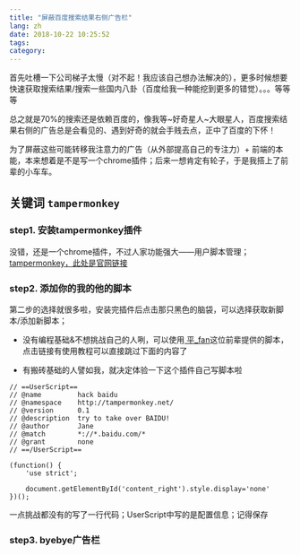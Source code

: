 ```yaml
---
title: "屏蔽百度搜索结果右侧广告栏"
lang: zh
date: 2018-10-22 10:25:52
tags:
category:
---
```


首先吐槽一下公司梯子太慢（对不起！我应该自己想办法解决的），更多时候想要快速获取搜索结果/搜索一些国内八卦（百度给我一种能挖到更多的错觉）。。。等等等

总之就是70%的搜索还是依赖百度的，像我等~好奇星人~大眼星人，百度搜索结果右侧的广告总是会看见的、遇到好奇的就会手贱去点，正中了百度的下怀！

为了屏蔽这些可能转移我注意力的广告（从外部提高自己的专注力）+ 前端的本能，本来想着是不是写一个chrome插件；后来一想肯定有轮子，于是我搭上了前辈的小车车。

## 关键词 `tampermonkey`

### step1. 安装tampermonkey插件

没错，还是一个chrome插件，不过人家功能强大——用户脚本管理；[tampermonkey，此处是官网链接](https://tampermonkey.net/)

### step2. 添加你的我的他的脚本

第二步的选择就很多啦，安装完插件后点击那只黑色的脑袋，可以选择获取新脚本/添加新脚本；

* 没有编程基础&不想挑战自己的人咧，可以使用[
平_fan](https://blog.csdn.net/pyufftj/article/details/73479898)这位前辈提供的脚本，点击链接有使用教程可以直接跳过下面的内容了

* 有搬砖基础的人譬如我，就决定体验一下这个插件自己写脚本啦
```
// ==UserScript==
// @name         hack baidu
// @namespace    http://tampermonkey.net/
// @version      0.1
// @description  try to take over BAIDU!
// @author       Jane
// @match        *://*.baidu.com/*
// @grant        none
// ==/UserScript==

(function() {
    'use strict';

    document.getElementById('content_right').style.display='none'
})();
```
一点挑战都没有的写了一行代码；UserScript中写的是配置信息；记得保存

### step3. byebye广告栏